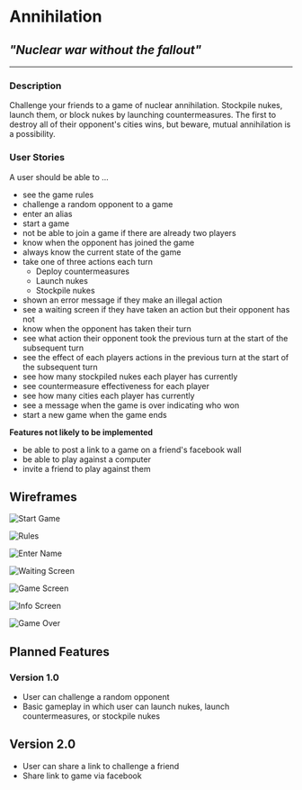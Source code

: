 # Annihilation

## *"Nuclear war without the fallout"*

--------------------------------------

### Description

Challenge your friends to a game of nuclear annihilation. Stockpile nukes, launch them, or block nukes by launching countermeasures. The first to destroy all of their opponent's cities wins, but beware, mutual annihilation is a possibility.

### User Stories

A user should be able to ...
* see the game rules
* challenge a random opponent to a game
* enter an alias
* start a game
* not be able to join a game if there are already two players
* know when the opponent has joined the game
* always know the current state of the game
* take one of three actions each turn
  * Deploy countermeasures
  * Launch nukes
  * Stockpile nukes
* shown an error message if they make an illegal action
* see a waiting screen if they have taken an action but their opponent has not
* know when the opponent has taken their turn
* see what action their opponent took the previous turn at the start of the subsequent turn
* see the effect of each players actions in the previous turn at the start of the subsequent turn
* see how many stockpiled nukes each player has currently
* see countermeasure effectiveness for each player
* see how many cities each player has currently
* see a message when the game is over indicating who won
* start a new game when the game ends

**Features not likely to be implemented**
* be able to post a link to a game on a friend's facebook wall
* be able to play against a computer
* invite a friend to play against them

## Wireframes
![Start Game](wireframes/annihilation_start_game_mobile.png)

![Rules](wireframes/annihilation_rules_mobile.png)

![Enter Name](wireframes/annihilation_enter_name_mobile.png)

![Waiting Screen](wireframes/annihilation_waiting_mobile.png)

![Game Screen](wireframes/annihilation_gamescreen_mobile.png)

![Info Screen](wireframes/annihilation_infoscreen_mobile.png)

![Game Over](wireframes/annihilation_gameover_mobile.png)

## Planned Features

### Version 1.0

* User can challenge a random opponent
* Basic gameplay in which user can launch nukes, launch countermeasures, or stockpile nukes


## Version 2.0

* User can share a link to challenge a friend
* Share link to game via facebook
